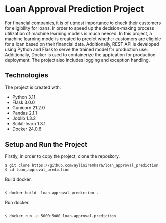 # Loan Approval Prediction Project
For financial companies, it is of utmost importance to check their customers for eligibility for loans. In order to speed up the decision-making process utilization of machine learning models is much needed.
In this project, a machine learning model is created to predict whether customers are eligible for a loan based on their financial data. Additionally, REST API is developed using Python and Flask to serve the trained model for production use. Additionally, Docker is used to containerize the application for production deployment. The project also includes logging and exception handling. 

## Technologies
The project is created with:
- Python 3.11
- Flask 3.0.0
- Gunicorn 21.2.0
- Pandas 2.1.1
- Joblib 1.3.2
- Scikit-learn 1.3.1
- Docker 24.0.6


## Setup and Run the Project

Firstly, in order to copy the project, clone the repository.

```bash
$ git clone https://github.com/ayliniremkara/loan_approval_prediction
$ cd loan_approval_prediction
```

Build docker. 

```bash

$ docker build  loan-approval-prediction .

```

Run docker. 

```bash

$ docker run -p 5000:5000 loan-approval-prediction

```






